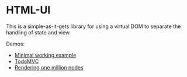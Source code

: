 # HTML-UI

This is a simple-as-it-gets library for using a virtual DOM to separate the handling of state and view.

Demos:

* [Minimal working example](./minimal.html)
* [TodoMVC](./todoMVC.html)
* [Rendering one million nodes](./million.html)
